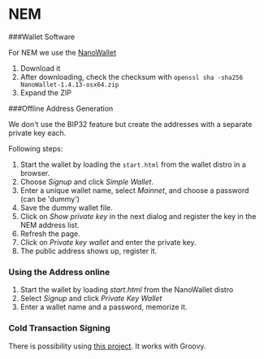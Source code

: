 # NEM

###Wallet Software

For NEM we use the [NanoWallet](https://github.com/NemProject/NanoWallet/releases)

1. Download it
2. After downloading, check the checksum with `openssl sha -sha256 NanoWallet-1.4.13-osx64.zip`
3. Expand the ZIP



###Offline Address Generation

We don't use the BIP32 feature but create the addresses with a separate private key each.

Following steps:

1. Start the wallet by loading the `start.html` from the wallet distro in a browser.
2. Choose *Signup* and click *Simple Wallet*.
3. Enter a unique wallet name, select *Mainnet*, and choose a password (can be 'dummy')
4. Save the dummy wallet file.
5. Click on *Show private key* in the next dialog and register the key in the NEM address list.
6. Refresh the page.
7. Click on *Private key wallet* and enter the private key.
8. The public address shows up, register it.



### Using the Address online

1. Start the wallet by loading *start.html* from the NanoWallet distro
2. Select *Signup* and click *Private Key Wallet*
3. Enter a wallet name and a password, memorize it.



### Cold Transaction Signing

There is possibility using [this project](https://github.com/rb2nem/nem-offline-signer). It works with Groovy.








